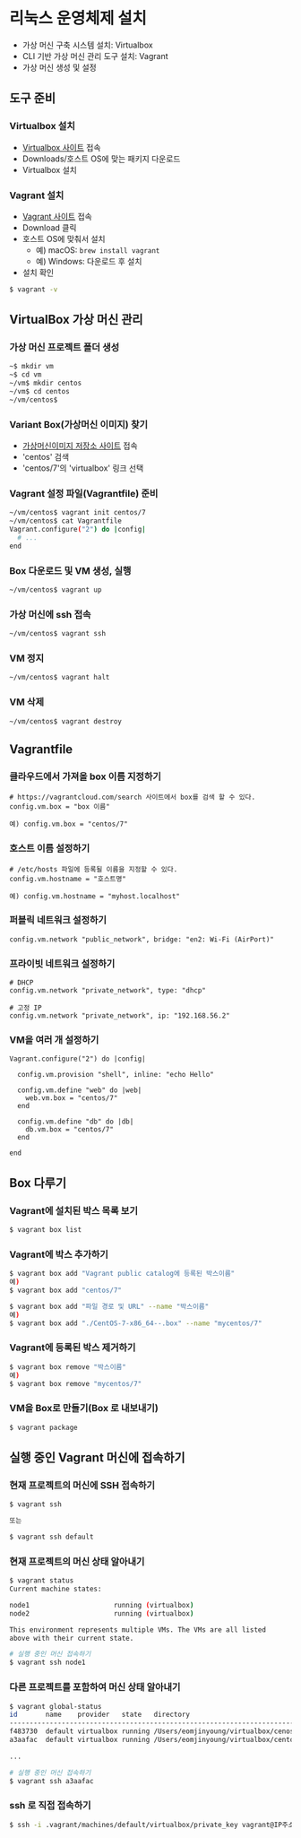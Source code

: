 # 리눅스 운영체제 설치

- 가상 머신 구축 시스템 설치: Virtualbox
- CLI 기반 가상 머신 관리 도구 설치: Vagrant
- 가상 머신 생성 및 설정

## 도구  준비

### Virtualbox 설치

- [Virtualbox 사이트](https://www.virtualbox.org/) 접속
- Downloads/호스트 OS에 맞는 패키지 다운로드
- Virtualbox 설치

### Vagrant 설치

- [Vagrant 사이트](https://www.vagrantup.com/) 접속
- Download 클릭
- 호스트 OS에 맞춰서 설치
  - 예) macOS: `brew install vagrant`
  - 예) Windows: 다운로드 후 설치
- 설치 확인

```bash
$ vagrant -v
```

## VirtualBox 가상 머신 관리

### 가상 머신 프로젝트 폴더 생성

```bash
~$ mkdir vm
~$ cd vm
~/vm$ mkdir centos
~/vm$ cd centos
~/vm/centos$ 
```

### Variant Box(가상머신 이미지) 찾기

- [가상머신이미지 저장소 사이트](https://app.vagrantup.com/) 접속
- 'centos' 검색
- 'centos/7'의 'virtualbox' 링크 선택

### Vagrant 설정 파일(Vagrantfile) 준비

```bash
~/vm/centos$ vagrant init centos/7
~/vm/centos$ cat Vagrantfile
Vagrant.configure("2") do |config|
  # ...
end
```

### Box 다운로드 및 VM 생성, 실행

```bash
~/vm/centos$ vagrant up
```

### 가상 머신에 ssh 접속

```bash
~/vm/centos$ vagrant ssh
```

### VM 정지

```bash
~/vm/centos$ vagrant halt
```

### VM 삭제

```bash
~/vm/centos$ vagrant destroy
```

## Vagrantfile

### 클라우드에서 가져올 box 이름 지정하기

```
# https://vagrantcloud.com/search 사이트에서 box를 검색 할 수 있다.
config.vm.box = "box 이름"

예) config.vm.box = "centos/7"
```

### 호스트 이름 설정하기 

```
# /etc/hosts 파일에 등록될 이름을 지정할 수 있다.
config.vm.hostname = "호스트명"

예) config.vm.hostname = "myhost.localhost"
```

### 퍼블릭 네트워크 설정하기

```
config.vm.network "public_network", bridge: "en2: Wi-Fi (AirPort)"
```

### 프라이빗 네트워크 설정하기

```
# DHCP 
config.vm.network "private_network", type: "dhcp"

# 고정 IP
config.vm.network "private_network", ip: "192.168.56.2"
```

### VM을 여러 개 설정하기

```
Vagrant.configure("2") do |config|
  
  config.vm.provision "shell", inline: "echo Hello"

  config.vm.define "web" do |web|
    web.vm.box = "centos/7"
  end

  config.vm.define "db" do |db|
    db.vm.box = "centos/7"
  end

end
```

## Box 다루기

### Vagrant에 설치된 박스 목록 보기

```bash
$ vagrant box list
```

### Vagrant에 박스 추가하기

```bash
$ vagrant box add "Vagrant public catalog에 등록된 박스이름"
예) 
$ vagrant box add "centos/7"
```

```bash
$ vagrant box add "파일 경로 및 URL" --name "박스이름"
예) 
$ vagrant box add "./CentOS-7-x86_64--.box" --name "mycentos/7"
```

### Vagrant에 등록된 박스 제거하기

```bash
$ vagrant box remove "박스이름"
예) 
$ vagrant box remove "mycentos/7"
```

### VM을 Box로 만들기(Box 로 내보내기)

```bash
$ vagrant package
```


## 실행 중인 Vagrant 머신에 접속하기

### 현재 프로젝트의 머신에 SSH 접속하기

```bash
$ vagrant ssh

또는

$ vagrant ssh default
```

### 현재 프로젝트의 머신 상태 알아내기

```bash
$ vagrant status
Current machine states:

node1                     running (virtualbox)
node2                     running (virtualbox)

This environment represents multiple VMs. The VMs are all listed
above with their current state.

# 실행 중인 머신 접속하기
$ vagrant ssh node1
```

### 다른 프로젝트를 포함하여 머신 상태 알아내기

```bash
$ vagrant global-status
id       name    provider   state   directory                             
--------------------------------------------------------------------------
f483730  default virtualbox running /Users/eomjinyoung/virtualbox/cenos   
a3aafac  default virtualbox running /Users/eomjinyoung/virtualbox/centos2 
 
...

# 실행 중인 머신 접속하기
$ vagrant ssh a3aafac
```

### ssh 로 직접 접속하기

```bash
$ ssh -i .vagrant/machines/default/virtualbox/private_key vagrant@IP주소
```






